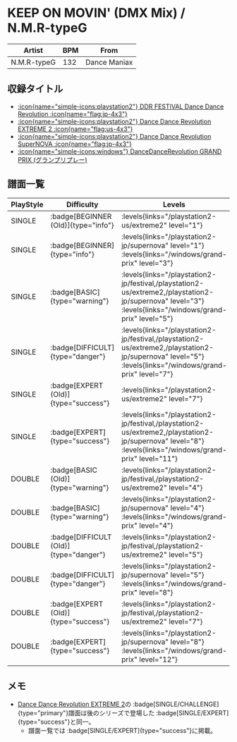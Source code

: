 # KEEP ON MOVIN' (DMX Mix) / N.M.R-typeG

|Artist|BPM|From|
|------|---|----|
|N.M.R-typeG|132|Dance Maniax|

## 収録タイトル

- [:icon{name="simple-icons:playstation2"} DDR FESTIVAL Dance Dance Revolution :icon{name="flag:jp-4x3"}](/playstation2-jp/festival)
- [:icon{name="simple-icons:playstation2"} Dance Dance Revolution EXTREME 2 :icon{name="flag:us-4x3"}](/playstation2-us/extreme2)
- [:icon{name="simple-icons:playstation2"} Dance Dance Revolution SuperNOVA :icon{name="flag:jp-4x3"}](/playstation2-jp/supernova)
- [:icon{name="simple-icons:windows"} DanceDanceRevolution GRAND PRIX (グランプリプレー)](/windows/grand-prix)

## 譜面一覧

|PlayStyle|Difficulty|Levels|Notes|Movie|
|---------|----------|------|-----|-----|
|SINGLE| :badge[BEGINNER (Old)]{type="info"}| :levels{links="/playstation2-us/extreme2" level="1"}|85/0||
|SINGLE| :badge[BEGINNER]{type="info"}| :levels{links="/playstation2-jp/supernova" level="1"} :levels{links="/windows/grand-prix" level="3"}|89/0||
|SINGLE| :badge[BASIC]{type="warning"}| :levels{links="/playstation2-jp/festival,/playstation2-us/extreme2,/playstation2-jp/supernova" level="3"} :levels{links="/windows/grand-prix" level="5"}|134/12||
|SINGLE| :badge[DIFFICULT]{type="danger"}| :levels{links="/playstation2-jp/festival,/playstation2-us/extreme2,/playstation2-jp/supernova" level="5"} :levels{links="/windows/grand-prix" level="7"}|187/13||
|SINGLE| :badge[EXPERT (Old)]{type="success"}| :levels{links="/playstation2-us/extreme2" level="7"}|231/12||
|SINGLE| :badge[EXPERT]{type="success"}| :levels{links="/playstation2-jp/festival,/playstation2-us/extreme2,/playstation2-jp/supernova" level="8"} :levels{links="/windows/grand-prix" level="11"}|307/31||
|DOUBLE| :badge[BASIC (Old)]{type="warning"}| :levels{links="/playstation2-jp/festival,/playstation2-us/extreme2" level="4"}|133/8||
|DOUBLE| :badge[BASIC]{type="warning"}| :levels{links="/playstation2-jp/supernova" level="4"} :levels{links="/windows/grand-prix" level="4"}|115/5||
|DOUBLE| :badge[DIFFICULT (Old)]{type="danger"}| :levels{links="/playstation2-jp/festival,/playstation2-us/extreme2" level="5"}|171/16||
|DOUBLE| :badge[DIFFICULT]{type="danger"}| :levels{links="/playstation2-jp/supernova" level="5"} :levels{links="/windows/grand-prix" level="8"}|196/16||
|DOUBLE| :badge[EXPERT (Old)]{type="success"}| :levels{links="/playstation2-jp/festival,/playstation2-us/extreme2" level="7"}|206/15||
|DOUBLE| :badge[EXPERT]{type="success"}| :levels{links="/playstation2-jp/supernova" level="8"} :levels{links="/windows/grand-prix" level="12"}|297/2||

## メモ

- [Dance Dance Revolution EXTREME 2](/playstation2-us/extreme2)の :badge[SINGLE/CHALLENGE]{type="primary"}譜面は後のシリーズで登場した :badge[SINGLE/EXPERT]{type="success"}と同一。
  - 譜面一覧では :badge[SINGLE/EXPERT]{type="success"}に掲載。

